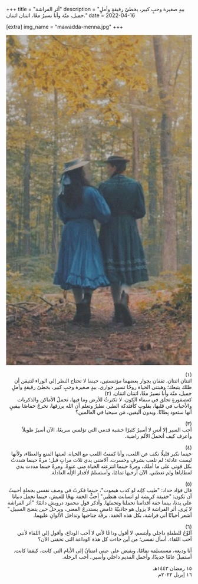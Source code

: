 +++
title = "أثر الفراشة"
description = "بيدٍ صغيرة وحبٍ كبير، بخطىً رقيقةٍ وأملٍ جميل، منّة وأنا نسيرُ معًا، اثنتان اثنتان."
date = 2022-04-16

[extra]
img_name = "mawadda-menna.jpg"
+++

<head>
    <meta property="og:image" content="/public/mawadda-menna.jpg" />
</head>

<div dir="rtl">

![mawadda-menna](mawadda-menna.jpg)

(١) <br>
اثنتان اثنتان، تقفان بجوار بعضهما مؤتنستين، حينما لا تحتاج النظر إلى الوراء لتتيقن أن ظلك يتبعك؛ وهبتني الحياة روحًا تسير جواري. بيدٍ صغيرة وحبٍ كبير، بخطىً رقيقةٍ وأملٍ جميل، منّة وأنا نسيرُ معًا، اثنتان اثنتان.
(٢) <br>
 كعصفورةٍ تحلق في سماء الكون، لا تكترثُ للأرض وما فيها، تحملُ الأماكن والذكريات والأحباب في قلبها، بقلوبٍ كأفئدكة الطير، تطيرُ وتعلم أن الله يرزقها، تخرجُ خماصًا بيقينٍ أنها ستعود بِطانًا. وبدون اليقين، مَن سيحيا في العالمين؟

(٣) <br>
أحب السير إلا أنني لا أسيرُ كثيرًا خشية قدمي التي تؤلمني سريعًا، الآن أسيرُ طويلاً وأعرف كيف أتحملُ الألم راضية.

(٤) <br>
حينما نكبر قليلًا نكف عن اللعب، وأنا كففتُ اللعب مع الحياة، لعبتها المنع والعطاء، ولأنها ليست عادلة؛ لم تلعب بشرفٍ وخسرت.
آلامتني يدي ثلاث مراتٍ قبل؛ 
مرةً حينما شددتُ بكل قوتي على ما أملك،
ومرةً حينما انتزعته الحياة مني عنوةً،
ومرةً حينما مددت يدي لعطاياها ولم تعطني.
الآن أرخيها تمامًا، 
وأستسلمُ لأقدار الإلٰه العادلة.

(٥) <br>
قال فؤاد حداد: "طيب كإنه لو كدب هيموت"، حينما فكرتُ في وصف نفسي بجملةٍ أحببتُ أن تكون: 
"خفيفة كريشة لو اتسابت هتطير."
أحبُّ الخفة نهجًا للعيش، حينما نحمل دنيانا على يدنا، بينما خفة أقدامنا تحملنا وتحملها. وأذكر قول محمود درويش دائمًا:
"أثر الفراشة لا يُرى، 
أثر الفراشة لا يزول 
هو جاذبيّةُ غامضٍ 
يستدرجُ المعني، ويرحلُ
حين يتضح السبيل."
أشعر أحيانًا أني فراشة، بكل هذه الخفة، برقة جناحيها وتداخل الألوانِ عليهما.

(٦) <br>
ألوِّحُ للطفلةِ داخلي وأبتسم، لا أقول وداعًا لأني لا أحب الوداع، وأقول إلى اللقاء لأنني أحب اللقاء. أسأل نفسي؛ من أين جاءت كل هذة الوداعة التي تحفني الآن؟

أنا وديعة، مستسلمة تمامًا، ويفيض على عيني امتنانُ إلى الأيام التي كانت، كيفما كانت.
أستقبلُ عامًا جديدًا، وأحمل القديم داخلي وأسير..
أحب الرحلة.

١٥ رمضان ١٤٤٣هـ <br>
١٦ إبريل ٢٠٢٢م

</div>